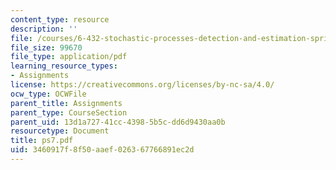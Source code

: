 ```yaml
---
content_type: resource
description: ''
file: /courses/6-432-stochastic-processes-detection-and-estimation-spring-2004/3460917f8f50aaef026367766891ec2d_ps7.pdf
file_size: 99670
file_type: application/pdf
learning_resource_types:
- Assignments
license: https://creativecommons.org/licenses/by-nc-sa/4.0/
ocw_type: OCWFile
parent_title: Assignments
parent_type: CourseSection
parent_uid: 13d1a727-41cc-4398-5b5c-dd6d9430aa0b
resourcetype: Document
title: ps7.pdf
uid: 3460917f-8f50-aaef-0263-67766891ec2d
---
```

